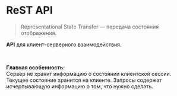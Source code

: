 # ReST API

<blockquote class="noveo-info">
Representational State Transfer — передача состояния отображения.
</blockquote>

**API** для клиент-серверного взаимодействия.

<br>

<!-- .element: class="fragment" data-fragment-index="1" -->

**Главная особенность:**  
Сервер не хранит информацию о состоянии клиентской сессии.  
Текущее состояние хранится на клиенте. Запросы содержат исчерпывающую информацию о том, что нужно сделать.

<!-- .element: class="fragment" data-fragment-index="1" -->

